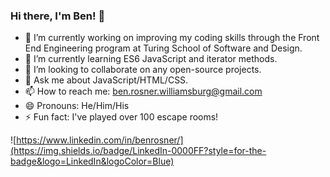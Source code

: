 ### Hi there, I'm Ben! 👋

- 🔭 I’m currently working on improving my coding skills through the Front End Engineering program at Turing School of Software and Design.
- 🌱 I’m currently learning ES6 JavaScript and iterator methods.
- 👯 I’m looking to collaborate on any open-source projects.
- 💬 Ask me about JavaScript/HTML/CSS.
- 📫 How to reach me: ben.rosner.williamsburg@gmail.com
- 😄 Pronouns: He/Him/His
- ⚡ Fun fact: I've played over 100 escape rooms!

![https://www.linkedin.com/in/benrosner/](https://img.shields.io/badge/LinkedIn-0000FF?style=for-the-badge&logo=LinkedIn&logoColor=Blue)
